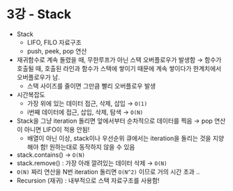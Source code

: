 # 3강 - Stack

- Stack
    - LIFO, FILO 자료구조
    - push, peek, pop 연산
- 재귀함수로 계속 돌렸을 때, 무한루프가 아닌 스택 오버플로우가 발생함 → 함수가 호출될 때, 호출된 라인과 함수가 스택에 쌓이기 때문에 계속 쌓이다가 한계치에서 오버플로우가 남.
    - 스택 사이즈를 줄이면 그만큼 빨리 오버플로우 발생
- 시간복잡도
    - 가장 위에 있는 데이터 접근, 삭제, 삽입 → `O(1)`
    - i번째 데이터에 접근, 삽입, 삭제, 탐색 → `O(N)`
- Stack을 그냥 iteration 돌리면 앞에서부터 순차적으로 데이터를 찍음 → pop 연산이 아니면 LIFO이 적용 안됨!
    - 배열이 아닌 이상, stack이나 우선순위 큐에서는 iteration을 돌리는 것을 지양해야 함! 원하는대로 동작하지 않을 수 있음
- stack.contains() → `O(N)`
- stack.remove() : 가장 아래 깔려있는 데이터 삭제 → `O(N)`
- `O(N)` 짜리 연산을 N번 iteration 돌리면 `O(N^2)` 이므로 거의 시간 초과 ..
- Recursion (재귀) : 내부적으로 스택 자료구조를 사용함!